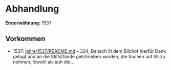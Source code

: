 # Abhandlung

**Ersterwähnung:** 1537

## Vorkommen
- 1537: [jahre/1537/README.md](../jahre/1537/README.md) – 324,
Danach iſt dem Biſchof hierfür Dank geſagt und an
die Stiſtsſtände geſchrieben worden, die Sachen auf ſih
zu nehmen, ſowohl als auh die...
